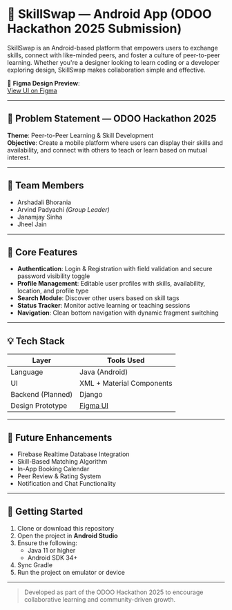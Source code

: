 # 🚀 SkillSwap — Android App (ODOO Hackathon 2025 Submission)

SkillSwap is an Android-based platform that empowers users to exchange skills, connect with like-minded peers, and foster a culture of peer-to-peer learning. Whether you're a designer looking to learn coding or a developer exploring design, SkillSwap makes collaboration simple and effective.

🔗 **Figma Design Preview**:  
[View UI on Figma](https://www.figma.com/design/OAqnucNBoi193Znpz4ly3k/SkillSwap-by-me?node-id=8-1132&t=DEzMPtE0e95f37QO-1)

---

## 🧠 Problem Statement — ODOO Hackathon 2025

**Theme**: Peer-to-Peer Learning & Skill Development  
**Objective**: Create a mobile platform where users can display their skills and availability, and connect with others to teach or learn based on mutual interest.

---

## 👥 Team Members

- Arshadali Bhorania  
- Arvind Padyachi *(Group Leader)*  
- Janamjay Sinha  
- Jheel Jain

---

## 📱 Core Features

- **Authentication**: Login & Registration with field validation and secure password visibility toggle  
- **Profile Management**: Editable user profiles with skills, availability, location, and profile type  
- **Search Module**: Discover other users based on skill tags  
- **Status Tracker**: Monitor active learning or teaching sessions  
- **Navigation**: Clean bottom navigation with dynamic fragment switching

---

## 💡 Tech Stack

| Layer            | Tools Used                       |
|------------------|----------------------------------|
| Language         | Java (Android)                   |
| UI               | XML + Material Components        |
| Backend (Planned)| Django |
| Design Prototype | [Figma UI](https://www.figma.com/design/OAqnucNBoi193Znpz4ly3k/SkillSwap-by-me?node-id=8-1132&t=DEzMPtE0e95f37QO-1) |

---

## 🔮 Future Enhancements

- Firebase Realtime Database Integration  
- Skill-Based Matching Algorithm  
- In-App Booking Calendar  
- Peer Review & Rating System  
- Notification and Chat Functionality

---

## 🚀 Getting Started

1. Clone or download this repository  
2. Open the project in **Android Studio**  
3. Ensure the following:
   - Java 11 or higher  
   - Android SDK 34+  
4. Sync Gradle  
5. Run the project on emulator or device

---

> Developed as part of the ODOO Hackathon 2025 to encourage collaborative learning and community-driven growth.

